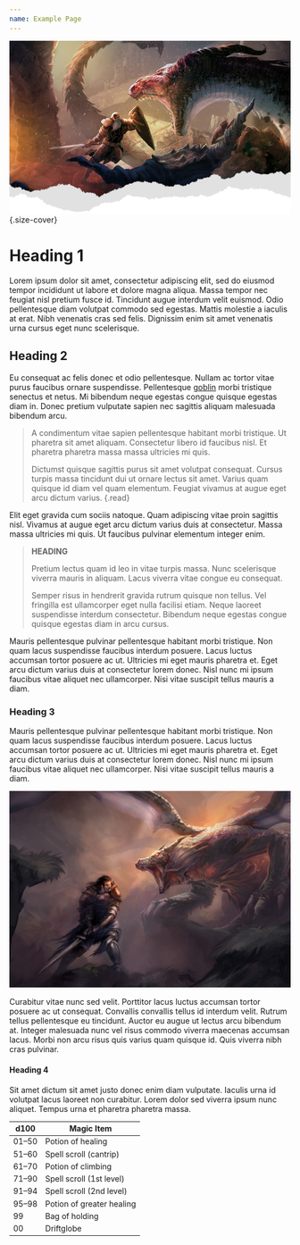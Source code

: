 ```yaml
---
name: Example Page
---
```

![heading](./images/heading.png){.size-cover}

# Heading 1

Lorem ipsum dolor sit amet, consectetur adipiscing elit, sed do eiusmod tempor incididunt ut labore et dolore magna aliqua. Massa tempor nec feugiat nisl pretium fusce id. Tincidunt augue interdum velit euismod. Odio pellentesque diam volutpat commodo sed egestas. Mattis molestie a iaculis at erat. Nibh venenatis cras sed felis. Dignissim enim sit amet venenatis urna cursus eget nunc scelerisque. 

## Heading 2

Eu consequat ac felis donec et odio pellentesque. Nullam ac tortor vitae purus faucibus ornare suspendisse. Pellentesque [goblin](/monster/goblin) morbi tristique senectus et netus. Mi bibendum neque egestas congue quisque egestas diam in. Donec pretium vulputate sapien nec sagittis aliquam malesuada bibendum arcu.

> A condimentum vitae sapien pellentesque habitant morbi tristique. Ut pharetra sit amet aliquam. Consectetur libero id faucibus nisl. Et pharetra pharetra massa massa ultricies mi quis.
> 
> Dictumst quisque sagittis purus sit amet volutpat consequat. Cursus turpis massa tincidunt dui ut ornare lectus sit amet. Varius quam quisque id diam vel quam elementum. Feugiat vivamus at augue eget arcu dictum varius.
{.read}

Elit eget gravida cum sociis natoque. Quam adipiscing vitae proin sagittis nisl. Vivamus at augue eget arcu dictum varius duis at consectetur. Massa massa ultricies mi quis. Ut faucibus pulvinar elementum integer enim.


> **HEADING**
> 
> Pretium lectus quam id leo in vitae turpis massa. Nunc scelerisque viverra mauris in aliquam. Lacus viverra vitae congue eu consequat. 
> 
> Semper risus in hendrerit gravida rutrum quisque non tellus. Vel fringilla est ullamcorper eget nulla facilisi etiam. Neque laoreet suspendisse interdum consectetur. Bibendum neque egestas congue quisque egestas diam in arcu cursus.

Mauris pellentesque pulvinar pellentesque habitant morbi tristique. Non quam lacus suspendisse faucibus interdum posuere. Lacus luctus accumsan tortor posuere ac ut. Ultricies mi eget mauris pharetra et. Eget arcu dictum varius duis at consectetur lorem donec. Nisl nunc mi ipsum faucibus vitae aliquet nec ullamcorper. Nisi vitae suscipit tellus mauris a diam.

### Heading 3

Mauris pellentesque pulvinar pellentesque habitant morbi tristique. Non quam lacus suspendisse faucibus interdum posuere. Lacus luctus accumsan tortor posuere ac ut. Ultricies mi eget mauris pharetra et. Eget arcu dictum varius duis at consectetur lorem donec. Nisl nunc mi ipsum faucibus vitae aliquet nec ullamcorper. Nisi vitae suscipit tellus mauris a diam.

![hero](./images/hero.jpg)

Curabitur vitae nunc sed velit. Porttitor lacus luctus accumsan tortor posuere ac ut consequat. Convallis convallis tellus id interdum velit. Rutrum tellus pellentesque eu tincidunt. Auctor eu augue ut lectus arcu bibendum at. Integer malesuada nunc vel risus commodo viverra maecenas accumsan lacus. Morbi non arcu risus quis varius quam quisque id. Quis viverra nibh cras pulvinar. 

#### Heading 4

Sit amet dictum sit amet justo donec enim diam vulputate. Iaculis urna id volutpat lacus laoreet non curabitur. Lorem dolor sed viverra ipsum nunc aliquet. Tempus urna et pharetra pharetra massa. 

<table>
	<thead>
		<tr>
			<th>d100</th>
			<th>Magic Item</th>
		</tr>
	</thead>
	<tbody>
		<tr>
			<td>01–50</td>
			<td>Potion of healing</td>
		</tr>
		<tr>
			<td>51–60</td>
			<td>Spell scroll (cantrip)</td>
		</tr>
		<tr>
			<td>61–70 </td>
			<td>Potion of climbing</td>
		</tr>
		<tr>
			<td>71–90 </td>
			<td>Spell scroll (1st level)</td>
		</tr>
		<tr>
			<td>91–94</td>
			<td>Spell scroll (2nd level)</td>
		</tr>
		<tr>
			<td>95–98</td>
			<td>Potion of greater healing</td>
		</tr>
		<tr>
			<td>99</td>
			<td>Bag of holding</td>
		</tr>
		<tr>
			<td>00</td>
			<td>Driftglobe</td>
		</tr>
	</tbody>
</table>
